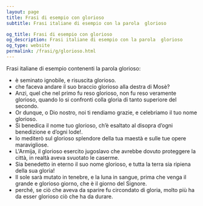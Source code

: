 ```yaml
---
layout: page
title: Frasi di esempio con glorioso 
subtitle: Frasi italiane di esempio con la parola  glorioso

og_title: Frasi di esempio con glorioso 
og_description: Frasi italiane di esempio con la parola  glorioso
og_type: website
permalink: /frasi/g/glorioso.html
---
```


Frasi italiane di esempio contenenti la parola glorioso:


- è seminato ignobile, e risuscita glorioso.
- che faceva andare il suo braccio glorioso alla destra di Mosè?
- Anzi, quel che nel primo fu reso glorioso, non fu reso veramente glorioso, quando lo si confronti colla gloria di tanto superiore del secondo.
- Or dunque, o Dio nostro, noi ti rendiamo grazie, e celebriamo il tuo nome glorioso.
- Si benedica il nome tuo glorioso, ch’è esaltato al disopra d’ogni benedizione e d’ogni lode!.
- Io mediterò sul glorioso splendore della tua maestà e sulle tue opere maravigliose.
- L'Armija, il glorioso esercito jugoslavo che avrebbe dovuto proteggere la città, in realtà aveva svuotato le caserme.
- Sia benedetto in eterno il suo nome glorioso, e tutta la terra sia ripiena della sua gloria!
- Il sole sarà mutato in tenebre, e la luna in sangue, prima che venga il grande e glorioso giorno, che è il giorno del Signore.
- perché, se ciò che aveva da sparire fu circondato di gloria, molto più ha da esser glorioso ciò che ha da durare.
